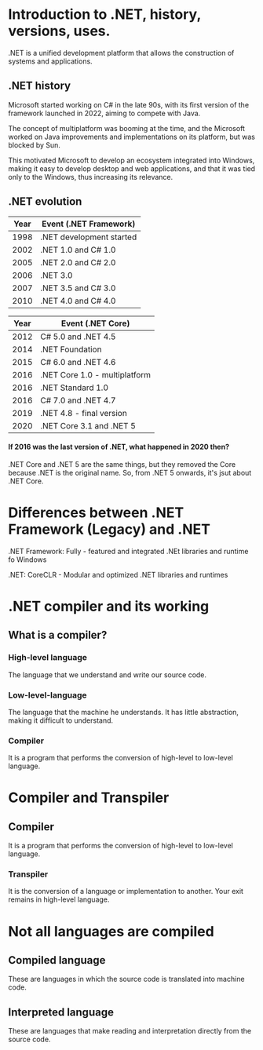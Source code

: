 # Introduction to .NET, history, versions, uses.

.NET is a unified development platform that allows the construction of systems and applications.

## .NET history

Microsoft started working on C# in the late 90s, with its first version of the framework launched in 2022, aiming to compete with Java.

The concept of multiplatform was booming at the time, and the Microsoft worked on Java improvements and implementations on its platform, but was blocked by Sun.

This motivated Microsoft to develop an ecosystem integrated into Windows, making it easy to develop desktop and web applications, and that it was tied only to the Windows, thus increasing its relevance.

## .NET evolution

| Year | Event (.NET Framework)   |
|------|--------------------------|
| 1998 | .NET development started |
| 2002 | .NET 1.0 and C# 1.0      |
| 2005 | .NET 2.0 and C# 2.0      |
| 2006 | .NET 3.0                 |
| 2007 | .NET 3.5 and C# 3.0      |
| 2010 | .NET 4.0 and C# 4.0      |

| Year | Event (.NET Core)             |
|------|-------------------------------|
| 2012 | C# 5.0 and .NET 4.5           |
| 2014 | .NET Foundation               |
| 2015 | C# 6.0 and .NET 4.6           |
| 2016 | .NET Core 1.0 - multiplatform |
| 2016 | .NET Standard 1.0             |
| 2016 | C# 7.0 and .NET 4.7           |
| 2019 | .NET 4.8 - final version      |
| 2020 | .NET Core 3.1 and .NET 5      |

#### If 2016 was the last version of .NET, what happened in 2020 then?

.NET Core and .NET 5 are the same things, but they removed the Core because .NET is the original name. So, from .NET 5 onwards, it's jsut about .NET Core.

# Differences between .NET Framework (Legacy) and .NET

.NET Framework: Fully - featured and integrated .NEt libraries and runtime fo Windows

.NET: CoreCLR - Modular and optimized .NET libraries and runtimes

# .NET compiler and its working

## What is a compiler?
### High-level language

The language that we understand and write our source code.

### Low-level-language

The language that the machine he understands. It has little abstraction, making it difficult to understand.

### Compiler

It is a program that performs the conversion of high-level to low-level language.

# Compiler and Transpiler
## Compiler
It is a program that performs the conversion of high-level to low-level language.

### Transpiler
It is the conversion of a language or implementation to another. Your exit remains in high-level language.

# Not all languages are compiled
## Compiled language

These are languages in which the source code is translated into machine code.

## Interpreted language
These are languages that make reading and interpretation directly from the source code.